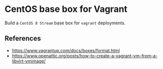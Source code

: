 # CentOS base box for Vagrant

Build a `CentOS 8 Stream` base box for `vagrant` deployments.

## References
* https://www.vagrantup.com/docs/boxes/format.html
* https://www.openattic.org/posts/how-to-create-a-vagrant-vm-from-a-libvirt-vmimage/
